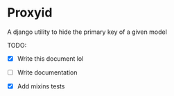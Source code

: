 # Proxyid

A django utility to hide the primary key of a given model

TODO:
  - [x] Write this document lol
  - [ ] Write documentation 
  - [x] Add mixins tests

